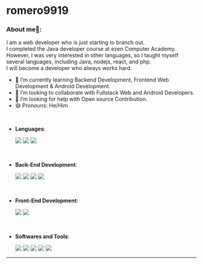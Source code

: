 # romero9919
<!-- [![ProfileBanner](https://musicart.co.kr/images/banner02.png)](https://musicart.co.kr/) -->

### About me🧑:
I am a web developer who is just starting to branch out. <br />
I completed the Java developer course at ezen Computer Academy.<br />
However, I was very interested in other languages, so I taught myself several languages, including Java, nodejs, react, and php.<br />
I will become a developer who always works hard.

<!-- <img align="right" alt="GIF" src="https://musicart.co.kr/images/banner01.png" width="432" height="244" /> -->

- 🌱 I’m currently learning Backend Development, Frontend Web Development & Android Development.
- 👯 I’m looking to collaborate with Fullstack Web and Android Developers.
- 🤔 I’m looking for help with Open source Contribution.
- 😄 Pronouns: He/Him
  
<br/>

<p align="center">

- **Languages**:
  
    ![](https://img.shields.io/badge/Java%20-%232370ED.svg?style=for-the-badge&logoColor=white)
    ![](https://img.shields.io/badge/Typescript-3178C6.svg?style=for-the-badge&logo=Typescript&logoColor=white)
    ![](https://img.shields.io/badge/SQL-9945FF.svg?style=for-the-badge&logoColor=white)

<br>

- **Back-End Development**:
    
    ![](https://img.shields.io/badge/Spring%20-%2116384C.svg?style=for-the-badge&logo=Spring&logoColor=white)
    ![](https://img.shields.io/badge/Express-000000.svg?style=for-the-badge&logo=Express&logoColor=white)
    ![](https://img.shields.io/badge/NestJS-E0234E.svg?style=for-the-badge&logo=NestJS&logoColor=white)
    ![](https://img.shields.io/badge/MySQL-4479A1.svg?style=for-the-badge&logo=MySQL&logoColor=white)

<br>   
    
- **Front-End Development**:

    ![](https://img.shields.io/badge/React-61DAFB.svg?style=for-the-badge&logo=React&logoColor=black)
    ![](https://img.shields.io/badge/jQuery-0769AD.svg?style=for-the-badge&logo=jQuery&logoColor=white)

<br>

- **Softwares and Tools**:

    ![](https://img.shields.io/badge/git-%23F05033.svg?style=for-the-badge&logo=git&logoColor=white)
    ![](https://img.shields.io/badge/Linux-FCC624?style=for-the-badge&logo=linux&logoColor=black) 
    ![](https://img.shields.io/badge/Ubuntu-E95420?style=for-the-badge&logo=Ubuntu&logoColor=white)
    ![](https://img.shields.io/badge/AWS-FF9900?style=for-the-badge&logo=AmazonAWS&logoColor=white)
    ![](https://img.shields.io/badge/Firebase-FFCA28?style=for-the-badge&logo=Firebase&logoColor=black)


</p>

---
